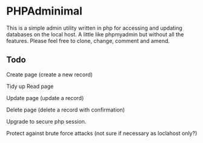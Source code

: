 PHPAdminimal
==============

This is a simple admin utility written in php for accessing and updating databases on the local host. A little like
phpmyadmin but without all the features. Please feel free to clone, change, comment and amend.

Todo
----

Create page (create a new record)
 
Tidy up Read page

Update page (update a record)

Delete page (delete a record with confirmation)

Upgrade to secure php session.

Protect against brute force attacks (not sure if necessary as loclahost only?)
